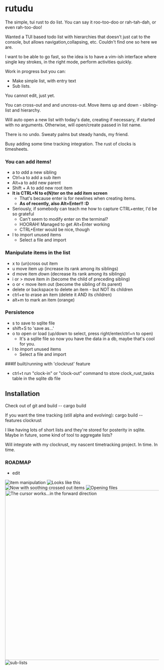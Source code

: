 # rutudu
The simple, tui rust to do list. You can say it roo-too-doo or rah-tah-dah, or even rah-too-doo!

Wanted a TUI based todo list with hierarchies that doesn't just cat to the console,
but allows navigation,collapsing, etc. Couldn't find one so here we are.

I  want to be able to go fast, so the idea is to have a vim-ish interface where single key strokes,
in the right mode, perform activities quickly.

Work in progress but you can:

* Make simple list, with entry text
* Sub lists.


You cannot edit, just yet.

You can cross-out and and uncross-out. Move items up and down - sibling-list and hierarchy.

Will auto open a new list with today's date, creating if necessary, if started with no arguments. Otherwise, will
open/create passed in list name.

There is no undo. Sweaty palms but steady hands, my friend.

Busy adding some time tracking integration. The rust of clocks is timesheets.

### You can add items!

* a to *a*dd a new sibling
* Ctrl+a to add a sub item
* Alt+a to add new parent
* Shift + A to add new root item
* __It is CTRL+N  to e(N)ter on the add item screen__
    * That's because enter is for newlines when creating items.
  * __As of recently, also Alt+Enter!! :D__
* Seriously, if somebody can teach me how to capture CTRL+enter, I'd be so grateful
  * Can't seem to modify enter on the terminal?
  * HOORAH! Managed to get Alt+Enter working
  * CTRL+Enter would be nice, though
* I to *i*mport unused items
  * Select a file and import

### Manipulate items in the list
* x to (un)cross out item
* u move item *u*p (increase its rank among its siblings)
* d move item *d*own (decrease its rank among its siblings)
* i or \> move item *i*n (become the child of preceding sibling)
* o or < move item *o*ut (become the sibling of its parent)
* delete or backspace to delete an item - but NOT its children
* ctrl+e to *e*rase an item (delete it AND its children)
* alt+m to *m*ark an item (orange)

### Persistence
* s to *s*ave to sqlite file 
* shift+S to 'save as...'
* o to *o*pen or l*o*ad (up/down to select, press right/enter/ctrl+n to open)
  * It's a sqlite file so now you have the data in a db, maybe that's cool for you.
* I to *i*mport unused items
  * Select a file and import

###If built/running with 'clockrust' feature
* ctrl+t run "clock-in" or "clock-out" command to store clock_rust_tasks table in the sqlite db file

## Installation

Check out of git and build --  cargo build

If you want the time tracking (still alpha and evolving): cargo build --features clockrust

I like having lots of short lists and they're stored for posterity in sqlite. Maybe in future, some kind of tool
to aggregate lists? 

Will integrate with my clockrust, my nascent timetracking project. In time. In time.

### ROADMAP

* edit

<img src="./item_manipulation.gif" title="item manipulation" />
<img src="./example_pic.png" title="Looks like this" >
<img src="./grey_crossed_out.png" title="Now with soothing crossed out items" >
<img src="./open_file.png" title="Opening files" >
<img src="./rutud_1.gif" title="The cursor works...in the forward direction" width="1046" height="555">
<img src="./hierarchies.png" title="sub-lists"/>
